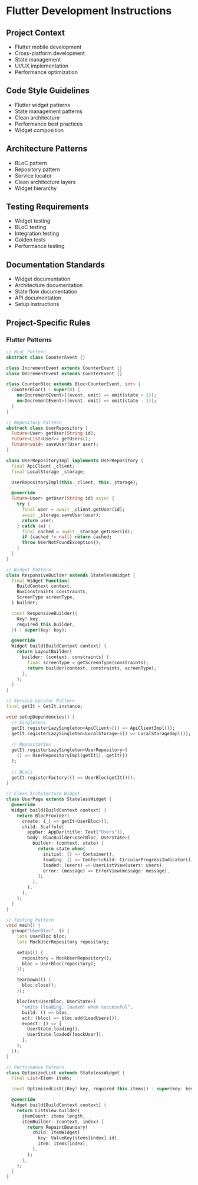 # Flutter Development Instructions

## Project Context
- Flutter mobile development
- Cross-platform development
- State management
- UI/UX implementation
- Performance optimization

## Code Style Guidelines
- Flutter widget patterns
- State management patterns
- Clean architecture
- Performance best practices
- Widget composition

## Architecture Patterns
- BLoC pattern
- Repository pattern
- Service locator
- Clean architecture layers
- Widget hierarchy

## Testing Requirements
- Widget testing
- BLoC testing
- Integration testing
- Golden tests
- Performance testing

## Documentation Standards
- Widget documentation
- Architecture documentation
- State flow documentation
- API documentation
- Setup instructions

## Project-Specific Rules
### Flutter Patterns
```dart
// BLoC Pattern
abstract class CounterEvent {}

class IncrementEvent extends CounterEvent {}
class DecrementEvent extends CounterEvent {}

class CounterBloc extends Bloc<CounterEvent, int> {
  CounterBloc() : super(0) {
    on<IncrementEvent>((event, emit) => emit(state + 1));
    on<DecrementEvent>((event, emit) => emit(state - 1));
  }
}

// Repository Pattern
abstract class UserRepository {
  Future<User> getUser(String id);
  Future<List<User>> getUsers();
  Future<void> saveUser(User user);
}

class UserRepositoryImpl implements UserRepository {
  final ApiClient _client;
  final LocalStorage _storage;

  UserRepositoryImpl(this._client, this._storage);

  @override
  Future<User> getUser(String id) async {
    try {
      final user = await _client.getUser(id);
      await _storage.saveUser(user);
      return user;
    } catch (e) {
      final cached = await _storage.getUser(id);
      if (cached != null) return cached;
      throw UserNotFoundException();
    }
  }
}

// Widget Pattern
class ResponsiveBuilder extends StatelessWidget {
  final Widget Function(
    BuildContext context,
    BoxConstraints constraints,
    ScreenType screenType,
  ) builder;

  const ResponsiveBuilder({
    Key? key,
    required this.builder,
  }) : super(key: key);

  @override
  Widget build(BuildContext context) {
    return LayoutBuilder(
      builder: (context, constraints) {
        final screenType = getScreenType(constraints);
        return builder(context, constraints, screenType);
      },
    );
  }
}

// Service Locator Pattern
final getIt = GetIt.instance;

void setupDependencies() {
  // Singletons
  getIt.registerLazySingleton<ApiClient>(() => ApiClientImpl());
  getIt.registerLazySingleton<LocalStorage>(() => LocalStorageImpl());
  
  // Repositories
  getIt.registerLazySingleton<UserRepository>(
    () => UserRepositoryImpl(getIt(), getIt())
  );
  
  // BLoCs
  getIt.registerFactory(() => UserBloc(getIt()));
}

// Clean Architecture Widget
class UserPage extends StatelessWidget {
  @override
  Widget build(BuildContext context) {
    return BlocProvider(
      create: (_) => getIt<UserBloc>(),
      child: Scaffold(
        appBar: AppBar(title: Text("Users")),
        body: BlocBuilder<UserBloc, UserState>(
          builder: (context, state) {
            return state.when(
              initial: () => Container(),
              loading: () => Center(child: CircularProgressIndicator()),
              loaded: (users) => UserListView(users: users),
              error: (message) => ErrorView(message: message),
            );
          },
        ),
      ),
    );
  }
}

// Testing Pattern
void main() {
  group("UserBloc", () {
    late UserBloc bloc;
    late MockUserRepository repository;

    setUp(() {
      repository = MockUserRepository();
      bloc = UserBloc(repository);
    });

    tearDown(() {
      bloc.close();
    });

    blocTest<UserBloc, UserState>(
      "emits [loading, loaded] when successful",
      build: () => bloc,
      act: (bloc) => bloc.add(LoadUsers()),
      expect: () => [
        UserState.loading(),
        UserState.loaded([mockUser]),
      ],
    );
  });
}

// Performance Pattern
class OptimizedList extends StatelessWidget {
  final List<Item> items;

  const OptimizedList({Key? key, required this.items}) : super(key: key);

  @override
  Widget build(BuildContext context) {
    return ListView.builder(
      itemCount: items.length,
      itemBuilder: (context, index) {
        return RepaintBoundary(
          child: ItemWidget(
            key: ValueKey(items[index].id),
            item: items[index],
          ),
        );
      },
    );
  }
}